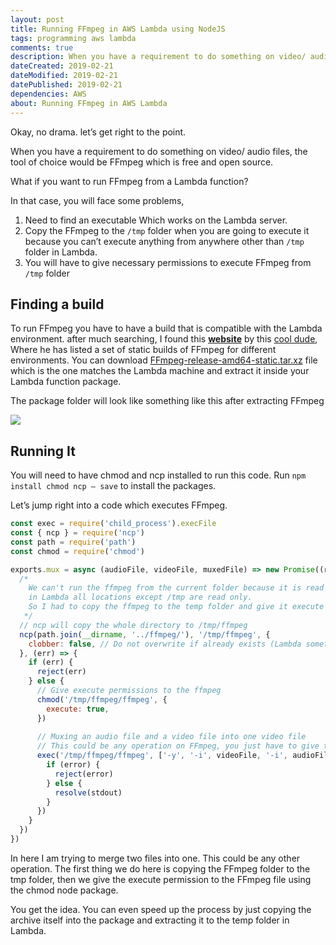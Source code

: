 ```yaml
---
layout: post
title: Running FFmpeg in AWS Lambda using NodeJS
tags: programming aws lambda
comments: true
description: When you have a requirement to do something on video/ audio files, the tool of choice would be FFmpeg which is free and open source. In this post I go through a way you can setup FFmpeg in AWS Lambda.
dateCreated: 2019-02-21
dateModified: 2019-02-21
datePublished: 2019-02-21
dependencies: AWS
about: Running FFmpeg in AWS Lambda
---
```

Okay, no drama. let’s get right to the point.

When you have a requirement to do something on video/ audio files, the tool of choice would be FFmpeg which is free and open source.

What if you want to run FFmpeg from a Lambda function?

In that case, you will face some problems,

1. Need to find an executable Which works on the Lambda server.
2. Copy the FFmpeg to the `/tmp` folder when you are going to execute it because you can’t execute anything from anywhere other than `/tmp` folder in Lambda.
3. You will have to give necessary permissions to execute FFmpeg from `/tmp` folder


## Finding a build

To run FFmpeg you have to have a build that is compatible with the Lambda environment. after much searching, I found this **[website](https://johnvansickle.com/ffmpeg/)** by this [cool dude](https://www.patreon.com/johnvansickle), Where he has listed a set of static builds of FFmpeg for different environments. You can download [FFmpeg-release-amd64-static.tar.xz](https://johnvansickle.com/ffmpeg/releases/ffmpeg-release-amd64-static.tar.xz) file which is the one matches the Lambda machine and extract it inside your Lambda function package.

The package folder will look like something like this after extracting FFmpeg

<img src="{{ site.url }}/public/post-data/2019-02-21-ffmpeg-in-lambda/file-structure.png">

## Running It

You will need to have chmod and ncp installed to run this code. Run `npm install chmod ncp — save` to install the packages.

Let’s jump right into a code which executes FFmpeg.

```js
const exec = require('child_process').execFile
const { ncp } = require('ncp')
const path = require('path')
const chmod = require('chmod')

exports.mux = async (audioFile, videoFile, muxedFile) => new Promise((resolve, reject) => {
  /*
    We can't run the ffmpeg from the current folder because it is read only.
    in Lambda all locations except /tmp are read only.
    So I had to copy the ffmpeg to the temp folder and give it execute permissions to make it work
   */
  // ncp will copy the whole directory to /tmp/ffmpeg
  ncp(path.join(__dirname, '../ffmpeg/'), '/tmp/ffmpeg', {
    clobber: false, // Do not overwrite if already exists (Lambda sometimes re-uses the container)
  }, (err) => {
    if (err) {
      reject(err)
    } else {
      // Give execute permissions to the ffmpeg
      chmod('/tmp/ffmpeg/ffmpeg', {
        execute: true,
      })
      
      // Muxing an audio file and a video file into one video file
      // This could be any operation on FFmpeg, you just have to give the parameters correctly.
      exec('/tmp/ffmpeg/ffmpeg', ['-y', '-i', videoFile, '-i', audioFile, '-map', ' 0:0', '-map', '1:0', '-c', 'copy', muxedFile], {}, (error, stdout) => {
        if (error) {
          reject(error)
        } else {
          resolve(stdout)
        }
      })
    }
  })
})
```

In here I am trying to merge two files into one. This could be any other operation. The first thing we do here is copying the FFmpeg folder to the tmp folder, then we give the execute permission to the FFmpeg file using the chmod node package.

You get the idea. You can even speed up the process by just copying the archive itself into the package and extracting it to the temp folder in Lambda.